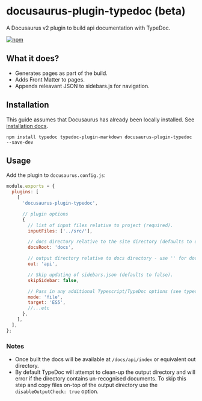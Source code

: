# docusaurus-plugin-typedoc (beta)

A Docusaurus v2 plugin to build api documentation with TypeDoc.

[![npm](https://img.shields.io/npm/v/docusaurus-plugin-typedoc.svg)](https://www.npmjs.com/package/docusaurus-plugin-typedoc)

## What it does?

- Generates pages as part of the build.
- Adds Front Matter to pages.
- Appends releavant JSON to sidebars.js for navigation.

## Installation

This guide assumes that Docusaurus has already been locally installed. See [installation docs](https://v2.docusaurus.io/docs/installation).

```shell
npm install typedoc typedoc-plugin-markdown docusaurus-plugin-typedoc --save-dev
```

## Usage

Add the plugin to `docusaurus.config.js`:

```js
module.exports = {
  plugins: [
    [
      'docusaurus-plugin-typedoc',

      // plugin options
      {
        // list of input files relative to project (required).
        inputFiles: ['../src/'],

        // docs directory relative to the site directory (defaults to docs).
        docsRoot: 'docs',

        // output directory relative to docs directory - use '' for docs root (defaults to 'api').
        out: 'api',

        // Skip updating of sidebars.json (defaults to false).
        skipSidebar: false,

        // Pass in any additional Typescript/TypeDoc options (see typedoc --help).
        mode: 'file',
        target: 'ES5',
        //...etc
      },
    ],
  ],
};
```

### Notes

- Once built the docs will be available at `/docs/api/index` or equivalent out directory.
- By default TypeDoc will attempt to clean-up the output directory and will error if the directory contains un-recognised documents. To skip this step and copy files on-top of the output directory use the `disableOutputCheck: true` option.
